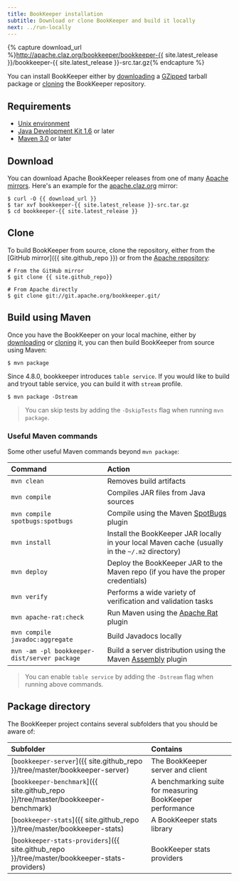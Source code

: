 ```yaml
---
title: BookKeeper installation
subtitle: Download or clone BookKeeper and build it locally
next: ../run-locally
---
```


{% capture download_url %}http://apache.claz.org/bookkeeper/bookkeeper-{{ site.latest_release }}/bookkeeper-{{ site.latest_release }}-src.tar.gz{% endcapture %}

You can install BookKeeper either by [downloading](#download) a [GZipped](http://www.gzip.org/) tarball package or [cloning](#clone) the BookKeeper repository.

## Requirements

* [Unix environment](https://www.opengroup.org/membership/forums/platform/unix)
* [Java Development Kit 1.6](http://www.oracle.com/technetwork/java/javase/downloads/index.html) or later
* [Maven 3.0](https://maven.apache.org/install.html) or later

## Download

You can download Apache BookKeeper releases from one of many [Apache mirrors](http://www.apache.org/dyn/closer.cgi/bookkeeper). Here's an example for the [apache.claz.org](http://apache.claz.org/bookkeeper) mirror:

```shell
$ curl -O {{ download_url }}
$ tar xvf bookkeeper-{{ site.latest_release }}-src.tar.gz
$ cd bookkeeper-{{ site.latest_release }}
```

## Clone

To build BookKeeper from source, clone the repository, either from the [GitHub mirror]({{ site.github_repo }}) or from the [Apache repository](https://git.apache.org/bookkeeper.git):

```shell
# From the GitHub mirror
$ git clone {{ site.github_repo}}

# From Apache directly
$ git clone git://git.apache.org/bookkeeper.git/
```

## Build using Maven

Once you have the BookKeeper on your local machine, either by [downloading](#download) or [cloning](#clone) it, you can then build BookKeeper from source using Maven:

```shell
$ mvn package
```

Since 4.8.0, bookkeeper introduces `table service`. If you would like to build and tryout table service, you can build it with `stream` profile.

```shell
$ mvn package -Dstream
```

> You can skip tests by adding the `-DskipTests` flag when running `mvn package`.

### Useful Maven commands

Some other useful Maven commands beyond `mvn package`:

Command | Action
:-------|:------
`mvn clean` | Removes build artifacts
`mvn compile` | Compiles JAR files from Java sources
`mvn compile spotbugs:spotbugs` | Compile using the Maven [SpotBugs](https://github.com/spotbugs/spotbugs-maven-plugin) plugin
`mvn install` | Install the BookKeeper JAR locally in your local Maven cache (usually in the `~/.m2` directory)
`mvn deploy` | Deploy the BookKeeper JAR to the Maven repo (if you have the proper credentials)
`mvn verify` | Performs a wide variety of verification and validation tasks
`mvn apache-rat:check` | Run Maven using the [Apache Rat](http://creadur.apache.org/rat/apache-rat-plugin/) plugin
`mvn compile javadoc:aggregate` | Build Javadocs locally
`mvn -am -pl bookkeeper-dist/server package` | Build a server distribution using the Maven [Assembly](http://maven.apache.org/plugins/maven-assembly-plugin/) plugin

> You can enable `table service` by adding the `-Dstream` flag when running above commands.

## Package directory

The BookKeeper project contains several subfolders that you should be aware of:

Subfolder | Contains
:---------|:--------
[`bookkeeper-server`]({{ site.github_repo }}/tree/master/bookkeeper-server) | The BookKeeper server and client
[`bookkeeper-benchmark`]({{ site.github_repo }}/tree/master/bookkeeper-benchmark) | A benchmarking suite for measuring BookKeeper performance
[`bookkeeper-stats`]({{ site.github_repo }}/tree/master/bookkeeper-stats) | A BookKeeper stats library
[`bookkeeper-stats-providers`]({{ site.github_repo }}/tree/master/bookkeeper-stats-providers) | BookKeeper stats providers
